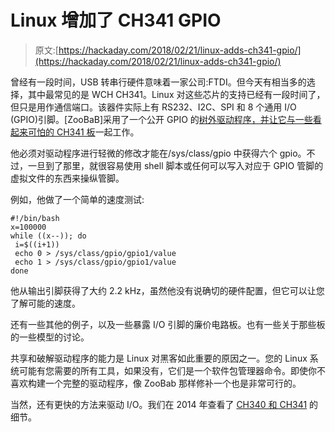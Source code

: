 # Linux 增加了 CH341 GPIO

> 原文:[https://hackaday.com/2018/02/21/linux-adds-ch341-gpio/](https://hackaday.com/2018/02/21/linux-adds-ch341-gpio/)

曾经有一段时间，USB 转串行硬件意味着一家公司:FTDI。但今天有相当多的选择，其中最常见的是 WCH CH341。Linux 对这些芯片的支持已经有一段时间了，但只是用作通信端口。该器件实际上有 RS232、I2C、SPI 和 8 个通用 I/O (GPIO)引脚。[ZooBaB]采用了一个公开 GPIO 的[树外驱动程序，并让它与一些看起来可怕的 CH341 板](http://www.zoobab.com/ch341-usb-spi-i2c-uart-isp-dongle)一起工作。

他必须对驱动程序进行轻微的修改才能在/sys/class/gpio 中获得六个 gpio。不过，一旦到了那里，就很容易使用 shell 脚本或任何可以写入对应于 GPIO 管脚的虚拟文件的东西来操纵管脚。

例如，他做了一个简单的速度测试:

```
#!/bin/bash
x=100000
while ((x--)); do
 i=$((i+1))
 echo 0 > /sys/class/gpio/gpio1/value
 echo 1 > /sys/class/gpio/gpio1/value
done
```

他从输出引脚获得了大约 2.2 kHz，虽然他没有说确切的硬件配置，但它可以让您了解可能的速度。

还有一些其他的例子，以及一些暴露 I/O 引脚的廉价电路板。也有一些关于那些板的一些模型的讨论。

共享和破解驱动程序的能力是 Linux 对黑客如此重要的原因之一。您的 Linux 系统可能有您需要的所有工具，如果没有，它们是一个软件包管理器命令。即使你不喜欢构建一个完整的驱动程序，像 ZooBab 那样修补一个也是非常可行的。

当然，还有更快的方法来驱动 I/O。我们在 2014 年查看了 [CH340 和 CH341](https://hackaday.com/2014/12/02/finding-a-cheaper-usb-to-serial-chips/) 的细节。